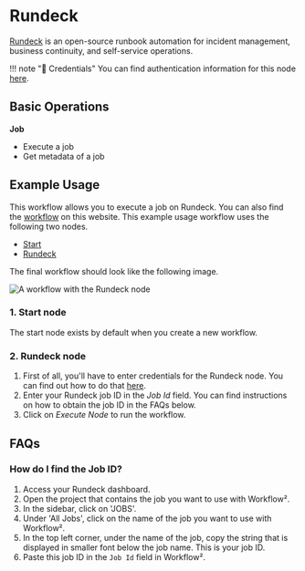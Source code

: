 # Rundeck

[Rundeck](https://www.rundeck.com/) is an open-source runbook automation for incident management, business continuity, and self-service operations.

!!! note "🔑 Credentials"
    You can find authentication information for this node [here](/workflow/integrations/credentials/rundeck/).


## Basic Operations

**Job**
- Execute a job
- Get metadata of a job


## Example Usage

This workflow allows you to execute a job on Rundeck. You can also find the [workflow](https://WF².io/workflows/539) on this website. This example usage workflow uses the following two nodes.

- [Start](/workflow/integrations/core-nodes/workflow-nodes-base.start/)
- [Rundeck]()

The final workflow should look like the following image.

![A workflow with the Rundeck node](/_images/integrations/nodes/rundeck/workflow.png)

### 1. Start node

The start node exists by default when you create a new workflow.

### 2. Rundeck node

1. First of all, you'll have to enter credentials for the Rundeck node. You can find out how to do that [here](/workflow/integrations/credentials/rundeck/).
2. Enter your Rundeck job ID in the *Job Id* field. You can find instructions on how to obtain the job ID in the FAQs below.
3. Click on *Execute Node* to run the workflow.

## FAQs

### How do I find the Job ID?

1. Access your Rundeck dashboard.
2. Open the project that contains the job you want to use with Workflow².
3. In the sidebar, click on 'JOBS'.
4. Under 'All Jobs', click on the name of the job you want to use with Workflow².
5. In the top left corner, under the name of the job, copy the string that is displayed in smaller font below the job name. This is your job ID.
6. Paste this job ID in the `Job Id` field in Workflow².
